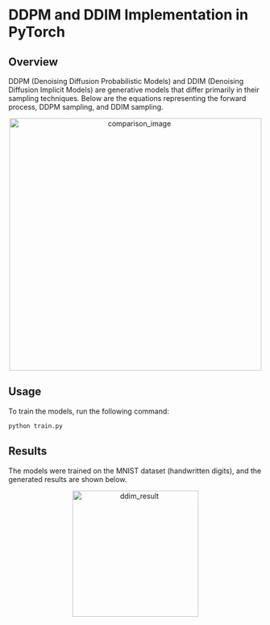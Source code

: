 # DDPM and DDIM Implementation in PyTorch

## Overview

DDPM (Denoising Diffusion Probabilistic Models) and DDIM (Denoising Diffusion Implicit Models) are generative models that differ primarily in their sampling techniques. Below are the equations representing the forward process, DDPM sampling, and DDIM sampling.

<div align="center">
  <img src="https://github.com/user-attachments/assets/362f66d0-1ef2-494a-9c65-965443956b04" alt="comparison_image" width="500">
</div>

## Usage

To train the models, run the following command:

```bash
python train.py
```

## Results

The models were trained on the MNIST dataset (handwritten digits), and the generated results are shown below.

<div align="center">
  <img src="https://github.com/user-attachments/assets/392089f8-d24f-4dd3-8d39-97d397716181" alt="ddim_result" width="250">
</div>

